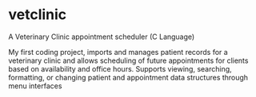 # vetclinic
A Veterinary Clinic appointment scheduler (C Language)

My first coding project, imports and manages patient records for a veterinary clinic and allows scheduling of future appointments for clients based on availability and office hours.
Supports viewing, searching, formatting, or changing patient and appointment data structures through menu interfaces

